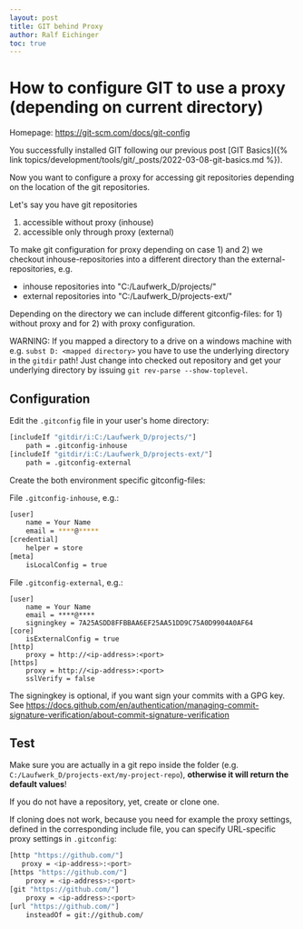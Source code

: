 ```yaml
---
layout: post
title: GIT behind Proxy
author: Ralf Eichinger
toc: true
---
```


# How to configure GIT to use a proxy (depending on current directory)

Homepage: <https://git-scm.com/docs/git-config>

You successfully installed GIT following our previous post [GIT Basics]({% link topics/development/tools/git/_posts/2022-03-08-git-basics.md %}).

Now you want to configure a proxy for accessing git repositories depending on the location of the git repositories.

Let's say you have git repositories

1. accessible without proxy (inhouse)
2. accessible only through proxy (external)

To make git configuration for proxy depending on case 1) and 2) we checkout inhouse-repositories into a different directory than the external-repositories, e.g.

* inhouse repositories into "C:/Laufwerk_D/projects/"
* external repositories into "C:/Laufwerk_D/projects-ext/"

Depending on the directory we can include different gitconfig-files: for 1) without proxy and for 2) with proxy configuration.

WARNING: If you mapped a directory to a drive on a windows machine with e.g. `subst D: <mapped directory>` you have to use the underlying directory in the `gitdir` path! Just change into checked out repository and get your underlying directory by issuing `git rev-parse --show-toplevel`.

## Configuration

Edit the `.gitconfig` file in your user's home directory:

```sh
[includeIf "gitdir/i:C:/Laufwerk_D/projects/"]
	path = .gitconfig-inhouse
[includeIf "gitdir/i:C:/Laufwerk_D/projects-ext/"]
	path = .gitconfig-external
```

Create the both environment specific gitconfig-files:

File `.gitconfig-inhouse`, e.g.:

```sh
[user]
	name = Your Name
	email = ****@*****
[credential]
	helper = store
[meta]
	isLocalConfig = true
```

File `.gitconfig-external`, e.g.:

```shell
[user]
	name = Your Name
	email = ****@****
	signingkey = 7A25ASDD8FFBBAA6EF25AA51DD9C75A0D9904A0AF64
[core]
	isExternalConfig = true
[http]
	proxy = http://<ip-address>:<port>
[https]
	proxy = http://<ip-address>:<port>
	sslVerify = false
```

The signingkey is optional, if you want sign your commits with a GPG key.
See <https://docs.github.com/en/authentication/managing-commit-signature-verification/about-commit-signature-verification>

## Test

Make sure you are actually in a git repo inside the folder (e.g. `C:/Laufwerk_D/projects-ext/my-project-repo`), **otherwise it will return the default values**!

If you do not have a repository, yet, create or clone one.

If cloning does not work, because you need for example the proxy settings, defined in the corresponding include file,
you can specify URL-specific proxy settings in `.gitconfig`:

```sh
[http "https://github.com/"]
   proxy = <ip-address>:<port>
[https "https://github.com/"]
    proxy = <ip-address>:<port>
[git "https://github.com/"]
    proxy = <ip-address>:<port>
[url "https://github.com/"]
    insteadOf = git://github.com/
```